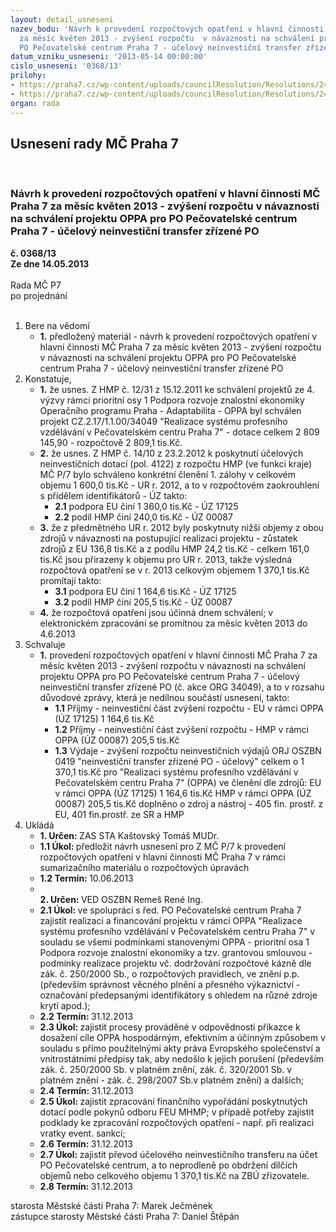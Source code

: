 ```yaml
---
layout: detail_usneseni
nazev_bodu: 'Návrh k provedení rozpočtových opatření v hlavní činnosti  MČ Praha 7
  za měsíc květen 2013 - zvýšení rozpočtu  v návaznosti na schválení projektu OPPA  pro
  PO Pečovatelské centrum Praha 7 - účelový neinvestiční transfer zřízené PO '
datum_vzniku_usneseni: '2013-05-14 00:00:00'
cislo_usneseni: '0368/13'
prilohy:
- https://praha7.cz/wp-content/uploads/councilResolution/Resolutions/24013/24-13-55_(ve%c5%99ejn%c3%bd).pdf
- https://praha7.cz/wp-content/uploads/councilResolution/Resolutions/24013/24-13-0182-12r.doc
organ: rada
---
```

<div id="ucUsn_pList" class="usn">
	<span><h2>Usnesení rady MČ Praha 7 </h2>
<br></span><div class="standBody">
<span><h3>Návrh k provedení rozpočtových opatření v hlavní činnosti  MČ Praha 7 za měsíc květen 2013 - zvýšení rozpočtu  v návaznosti na schválení projektu OPPA  pro PO Pečovatelské centrum Praha 7 - účelový neinvestiční transfer zřízené PO </h3></span><div class="center">
		<strong>č. 0368/13</strong><br>
	</div>
<div class="center">
		<strong>Ze dne 14.05.2013</strong><br><br>
	</div>Rada MČ P7<br> po projednání<br><br><ol>
<li>Bere na vědomí<ul><li>
<strong>1.</strong> předložený materiál - návrh k provedení rozpočtových opatření v hlavní činnosti  MČ Praha 7 za měsíc květen 2013 - zvýšení rozpočtu  v návaznosti na schválení projektu OPPA  pro PO Pečovatelské centrum Praha 7 - účelový neinvestiční transfer zřízené PO </li></ul>
</li>
<li>Konstatuje,<ul>
<li>
<strong>1.</strong> že usnes. Z HMP č. 12/31 z 15.12.2011 ke schválení projektů ze 4. výzvy rámci prioritní osy 1 Podpora rozvoje znalostní ekonomiky Operačního programu Praha - Adaptabilita - OPPA   byl schválen projekt CZ.2.17/1.1.00/34049 "Realizace systému profesního vzdělávání v Pečovatelském centru Praha 7" - dotace celkem 2 809 145,90 - rozpočtově 2 809,1 tis.Kč. </li>
<li>
<strong>2.</strong> že usnes. Z HMP č. 14/10 z 23.2.2012 k poskytnutí účelových neinvestičních dotací (pol. 4122) z rozpočtu HMP (ve funkci kraje) MČ P/7 bylo schváleno konkrétní členění 1. zálohy v celkovém objemu 1 600,0 tis.Kč - UR r. 2012,  a to v rozpočtovém zaokrouhlení s přídělem  identifikátorů - ÚZ takto:<ul>
<li>
<strong>2.1</strong> podpora EU činí  1 360,0 tis.Kč  - ÚZ 17125</li>
<li>
<strong>2.2</strong> podíl HMP   činí   240,0 tis.Kč - ÚZ 00087</li>
</ul>
</li>
<li>
<strong>3.</strong> že z předmětného UR r. 2012 byly poskytnuty nižší objemy z obou zdrojů v návaznosti na postupující realizaci projektu - zůstatek zdrojů z EU 136,8 tis.Kč a z podílu HMP 24,2 tis.Kč - celkem 161,0 tis.Kč jsou přirazeny k objemu pro UR r. 2013, takže výsledná rozpočtová opatření se v r. 2013 celkovým objemem  1 370,1 tis.Kč  promítají takto: <ul>
<li>
<strong>3.1</strong> podpora EU činí  1 164,6 tis.Kč  - ÚZ 17125</li>
<li>
<strong>3.2</strong> podíl HMP   činí   205,5 tis.Kč - ÚZ 00087</li>
</ul>
</li>
<li>
<strong>4.</strong> že rozpočtová opatření jsou účinná dnem schválení;  v elektronickém zpracování se promítnou za měsíc květen 2013 do 4.6.2013</li>
</ul>
</li>
<li>Schvaluje<ul><li>
<strong>1.</strong> provedení rozpočtových opatření v hlavní činnosti  MČ Praha 7 za měsíc květen 2013 - zvýšení rozpočtu v návaznosti na schválení projektu OPPA pro PO Pečovatelské centrum Praha 7 - účelový neinvestiční transfer zřízené PO (č. akce ORG 34049), a to v rozsahu důvodové zprávy, která je nedílnou součástí usnesení,  takto:<ul>
<li>
<strong>1.1</strong> Příjmy - neinvestiční část   zvýšení rozpočtu - EU v rámci OPPA    (ÚZ 17125)                1 164,6 tis.Kč</li>
<li>
<strong>1.2</strong> Příjmy - neinvestiční část   zvýšení rozpočtu - HMP v rámci OPPA (ÚZ 00087)                   205,5 tis.Kč</li>
<li>
<strong>1.3</strong> Výdaje - zvýšení rozpočtu neinvestičních  výdajů ORJ OSZBN  0419 "neinvestiční transfer zřízené PO - účelový"  celkem  o   1 370,1 tis.Kč pro "Realizaci systému profesního vzdělávání v Pečovatelském centru Praha 7" (OPPA)  ve členění dle zdrojů: EU v rámci OPPA    (ÚZ 17125)                                               1 164,6 tis.Kč HMP v rámci OPPA (ÚZ 00087)                                                 205,5 tis.Kč doplněno o zdroj a nástroj - 405 fin. prostř. z EU, 401 fin.prostř. ze SR a HMP</li>
</ul>
</li></ul>
</li>
<li>Ukládá<ul>
<li>
<strong>1. Určen: </strong>ZAS STA Kaštovský Tomáš MUDr.</li>
<li>
<strong>1.1 Úkol: </strong>předložit návrh usnesení pro Z MČ P/7 k provedení rozpočtových opatření v hlavní činnosti  MČ Praha 7 v rámci sumarizačního materiálu o rozpočtových úpravách </li>
<li>
<strong>1.2 Termín: </strong>10.06.2013</li>
<li>
<strong><br>2. Určen: </strong>VED OSZBN Remeš René Ing.</li>
<li>
<strong>2.1 Úkol: </strong>ve spolupráci s řed. PO Pečovatelské centrum Praha 7 zajistit realizaci a financování projektu v rámci OPPA "Realizace systému profesního vzdělávání v Pečovatelském centru Praha 7" v souladu se všemi podmínkami stanovenými OPPA - prioritní osa 1 Podpora rozvoje znalostní ekonomiky a tzv. grantovou smlouvou - podmínky realizace projektu vč. dodržování rozpočtové kázně dle zák. č. 250/2000 Sb., o rozpočtových pravidlech, ve znění p.p.(především správnost věcného plnění a přesného výkaznictví - označování předepsanými identifikátory s ohledem na různé zdroje krytí apod.);</li>
<li>
<strong>2.2 Termín: </strong>31.12.2013</li>
<li>
<strong>2.3 Úkol: </strong>zajistit procesy prováděné v odpovědnosti příkazce k dosažení cíle OPPA hospodárným, efektivním a účinným způsobem v souladu s přímo použitelnými akty práva Evropského společenství a  vnitrostátními předpisy tak, aby nedošlo k jejich porušení (především zák. č. 250/2000 Sb. v platném znění, zák. č. 320/2001 Sb. v platném znění - zák. č. 298/2007 Sb.v platném znění) a dalších; </li>
<li>
<strong>2.4 Termín: </strong>31.12.2013</li>
<li>
<strong>2.5 Úkol: </strong>zajistit zpracování finančního vypořádání poskytnutých dotací  podle pokynů odboru FEU MHMP; v případě potřeby zajistit podklady ke zpracování rozpočtových opatření - např. při realizaci vratky event. sankcí; </li>
<li>
<strong>2.6 Termín: </strong>31.12.2013</li>
<li>
<strong>2.7 Úkol: </strong>zajistit převod účelového neinvestičního transferu na účet PO Pečovatelské centrum, a to neprodleně po obdržení dílčích objemů nebo celkového objemu 1 370,1 tis.Kč na ZBÚ zřizovatele. </li>
<li>
<strong>2.8 Termín: </strong>31.12.2013</li>
</ul>
</li>
</ol>starosta Městské části Praha 7: Marek Ječmének<br>zástupce starosty Městské části Praha 7: Daniel Štěpán 
</div>
</div>